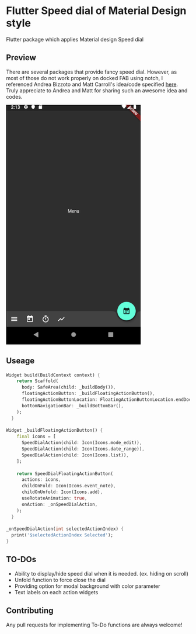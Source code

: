# Flutter Speed dial of Material Design style

Flutter package which applies Material design Speed dial

## Preview
There are several packages that provide fancy speed dial.
However, as most of those do not work properly on docked FAB using notch, I referenced Andrea Bizzoto and Matt Carroll's idea/code specified [here](https://medium.com/coding-with-flutter/flutter-bottomappbar-navigation-with-fab-8b962bb55013).
Truly appreciate to Andrea and Matt for sharing such an awesome idea and codes.

![](screenshots/sample_screen.gif)

## Useage
```dart
Widget build(BuildContext context) {
    return Scaffold(
      body: SafeArea(child: _buildBody()),
      floatingActionButton: _buildFloatingActionButton(),
      floatingActionButtonLocation: FloatingActionButtonLocation.endDocked,
      bottomNavigationBar: _buildBottomBar(),
    );
  }

Widget _buildFloatingActionButton() {
    final icons = [
      SpeedDialAction(child: Icon(Icons.mode_edit)),
      SpeedDialAction(child: Icon(Icons.date_range)),
      SpeedDialAction(child: Icon(Icons.list)),
    ];

    return SpeedDialFloatingActionButton(
      actions: icons,
      childOnFold: Icon(Icons.event_note),
      childOnUnfold: Icon(Icons.add),
      useRotateAnimation: true,
      onAction: _onSpeedDialAction,
    );
  }
  
_onSpeedDialAction(int selectedActionIndex) {
  print('$selectedActionIndex Selected');
}
```

## TO-DOs
- Ability to display/hide speed dial when it is needed. (ex. hiding on scroll)
- Unfold function to force close the dial
- Providing option for modal background with color parameter
- Text labels on each action widgets

## Contributing
Any pull requests for implementing To-Do functions are always welcome!
